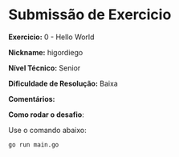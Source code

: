 # Submissão de Exercicio

**Exercicio:** 0 - Hello World

**Nickname:** higordiego

**Nível Técnico:** Senior

**Dificuldade de Resolução:** Baixa

**Comentários:**

**Como rodar o desafio**:

Use o comando abaixo:

```bash
go run main.go
```

